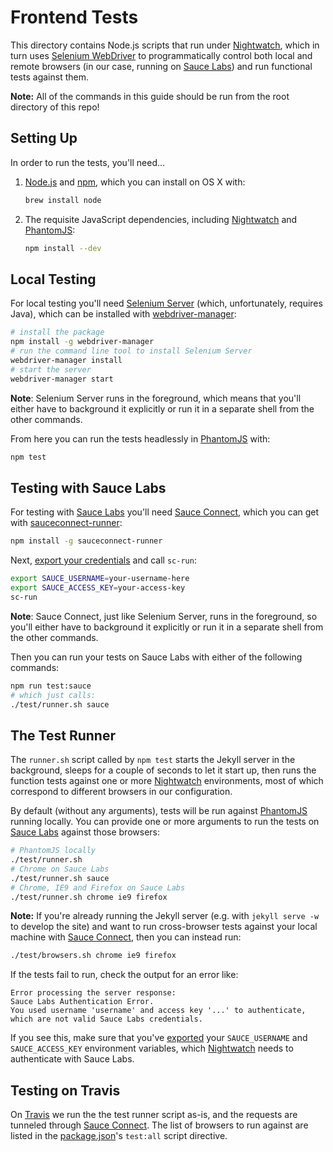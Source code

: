 # Frontend Tests

This directory contains Node.js scripts that run under [Nightwatch],
which in turn uses [Selenium WebDriver] to programmatically control
both local and remote browsers (in our case, running on [Sauce
Labs]) and run functional tests against them.

**Note:** All of the commands in this guide should be run from the
root directory of this repo!

## Setting Up

In order to run the tests, you'll need...

1. [Node.js] and [npm], which you can install on OS X with:

    ```sh
    brew install node
    ```

1. The requisite JavaScript dependencies, including [Nightwatch] and
   [PhantomJS]:

    ```sh
    npm install --dev
    ```

## Local Testing

For local testing you'll need [Selenium Server][Selenium Server]
(which, unfortunately, requires Java), which can be installed with
[webdriver-manager]:

```sh
# install the package
npm install -g webdriver-manager
# run the command line tool to install Selenium Server
webdriver-manager install
# start the server
webdriver-manager start
```

**Note**: Selenium Server runs in the foreground, which means that
you'll either have to background it explicitly or run it in a
separate shell from the other commands.

From here you can run the tests headlessly in [PhantomJS] with:

```sh
npm test
```


## Testing with Sauce Labs

For testing with [Sauce Labs] you'll need [Sauce Connect], which you
can get with [sauceconnect-runner]:

```sh
npm install -g sauceconnect-runner
```

Next, [export your credentials][export variables] and call `sc-run`:

```sh
export SAUCE_USERNAME=your-username-here
export SAUCE_ACCESS_KEY=your-access-key
sc-run
```

**Note**: Sauce Connect, just like Selenium Server, runs in the
foreground, so you'll either have to background it explicitly or run
it in a separate shell from the other commands.

Then you can run your tests on Sauce Labs with either of the
following commands:

```sh
npm run test:sauce
# which just calls:
./test/runner.sh sauce
```


## The Test Runner

The `runner.sh` script called by `npm test` starts the Jekyll server
in the background, sleeps for a couple of seconds to let it start
up, then runs the function tests against one or more [Nightwatch]
environments, most of which correspond to different browsers in our
configuration.

By default (without any arguments), tests will be run against
[PhantomJS] running locally. You can provide one or more arguments
to run the tests on [Sauce Labs] against those browsers:

```sh
# PhantomJS locally
./test/runner.sh
# Chrome on Sauce Labs
./test/runner.sh sauce
# Chrome, IE9 and Firefox on Sauce Labs
./test/runner.sh chrome ie9 firefox
```

**Note:** If you're already running the Jekyll server (e.g. with
`jekyll serve -w` to develop the site) and want to run cross-browser
tests against your local machine with [Sauce Connect], then you can
instead run:

```sh
./test/browsers.sh chrome ie9 firefox
```

If the tests fail to run, check the output for an error like:

```
Error processing the server response: 
Sauce Labs Authentication Error.
You used username 'username' and access key '...' to authenticate,
which are not valid Sauce Labs credentials.
```

If you see this, make sure that you've [exported][export variables]
your `SAUCE_USERNAME` and `SAUCE_ACCESS_KEY` environment variables,
which [Nightwatch] needs to authenticate with Sauce Labs.

## Testing on Travis

On [Travis] we run the the test runner script as-is, and the
requests are tunneled through [Sauce Connect]. The list of browsers
to run against are listed in the [package.json](../package.json)'s
`test:all` script directive.

[Nightwatch]: http://nightwatchjs.org/
[Node.js]: https://nodejs.org/
[PhantomJS]: http://phantomjs.org/
[Sauce Connect]: https://docs.saucelabs.com/reference/sauce-connect/
[Sauce Labs]: https://saucelabs.com/
[Selenium Server]: http://www.seleniumhq.org/download/
[Selenium WebDriver]: http://www.seleniumhq.org/docs/03_webdriver.jsp
[npm]: https://www.npmjs.org/
[sauceconnect-runner]: https://github.com/shawnbot/sauceconnect-runner
[webdriver-manager]: https://www.npmjs.com/package/webdriver-manager
[Travis]: https://travis-ci.org/
[export variables]: https://docs.saucelabs.com/tutorials/js-unit-testing/#exporting-credentials-on-mac-linux
